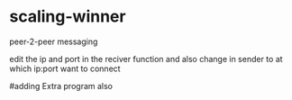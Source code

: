 # scaling-winner
peer-2-peer messaging 

edit the ip and port in the reciver function and also change in sender to at which ip:port want to connect

#adding Extra program also 
